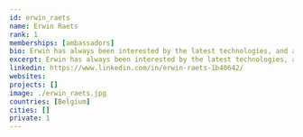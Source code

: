 ```yaml
---
id: erwin_raets
name: Erwin Raets
rank: 1
memberships: [ambassadors]
bio: Erwin has always been interested by the latest technologies, and always eager to try out the latest crazy things. He worked in the entertainment business, autosports, as a software developer and architect, and currently also running a company that provides charging solutions for electric cars. He came to realize in the past few years that we as humans need to address some very important issues to make sure we don’t ruin our planet in front of our grandchildren. That is why he want to help focus on making effective use of energy resources and fine-tuning the capture and storage of green energy. Ambassador fell in love with Threefold I strongly believe that blockchain technology will bring about big changes in the foreseeable future, and what the ThreeFold Foundation has set forth as goals, and the way they want to do it, has my full support.The edge computing backbone combined with a value-backed token will provide a solid foundation to expand the internet to those that currently have no access to the world’s information highway.
excerpt: Erwin has always been interested by the latest technologies, and always eager to try out the latest crazy things.
linkedin: https://www.linkedin.com/in/erwin-raets-1b40642/
websites: 
projects: []
image: ./erwin_raets.jpg
countries: [Belgium]
cities: []
private: 1
---
```

